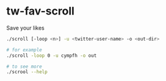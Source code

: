 # tw-fav-scroll

Save your likes

```bash
./scroll [-loop <n>] -u <twitter-user-name> -o <out-dir>

# for example
./scroll -loop 0 -u cympfh -o out

# to see more
./scrool --help
```


